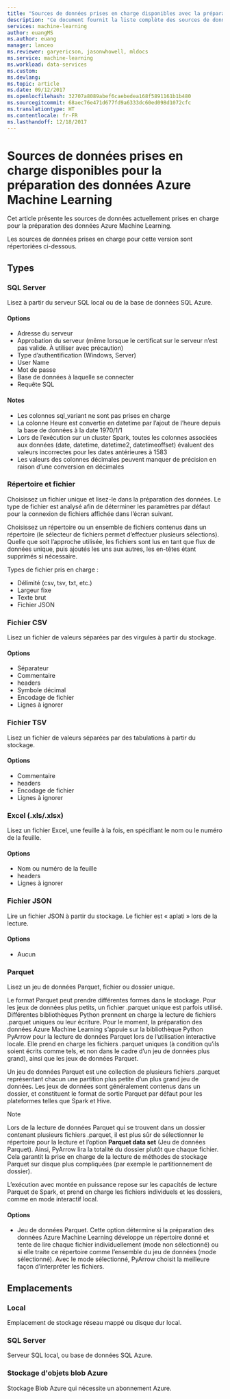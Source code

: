 ```yaml
---
title: "Sources de données prises en charge disponibles avec la préparation des données Azure Machine Learning | Microsoft Docs"
description: "Ce document fournit la liste complète des sources de données prises en charge disponibles pour la préparation des données Azure Machine Learning."
services: machine-learning
author: euangMS
ms.author: euang
manager: lanceo
ms.reviewer: garyericson, jasonwhowell, mldocs
ms.service: machine-learning
ms.workload: data-services
ms.custom: 
ms.devlang: 
ms.topic: article
ms.date: 09/12/2017
ms.openlocfilehash: 32707a8089abef6caebedea168f5891161b1b480
ms.sourcegitcommit: 68aec76e471d677fd9a6333dc60ed098d1072cfc
ms.translationtype: HT
ms.contentlocale: fr-FR
ms.lasthandoff: 12/18/2017
---
```

# <a name="supported-data-sources-for-azure-machine-learning-data-preparation"></a>Sources de données prises en charge disponibles pour la préparation des données Azure Machine Learning 
Cet article présente les sources de données actuellement prises en charge pour la préparation des données Azure Machine Learning.

Les sources de données prises en charge pour cette version sont répertoriées ci-dessous.

## <a name="types"></a>Types 

### <a name="sql-server"></a>SQL Server
Lisez à partir du serveur SQL local ou de la base de données SQL Azure.

#### <a name="options"></a>Options
- Adresse du serveur
- Approbation du serveur (même lorsque le certificat sur le serveur n’est pas valide. À utiliser avec précaution)
- Type d’authentification (Windows, Server)
- User Name
- Mot de passe
- Base de données à laquelle se connecter
- Requête SQL

#### <a name="notes"></a>Notes
- Les colonnes sql_variant ne sont pas prises en charge
- La colonne Heure est convertie en datetime par l’ajout de l’heure depuis la base de données à la date 1970/1/1
- Lors de l’exécution sur un cluster Spark, toutes les colonnes associées aux données (date, datetime, datetime2, datetimeoffset) évaluent des valeurs incorrectes pour les dates antérieures à 1583
- Les valeurs des colonnes décimales peuvent manquer de précision en raison d’une conversion en décimales

### <a name="directory-vs-file"></a>Répertoire et fichier
Choisissez un fichier unique et lisez-le dans la préparation des données. Le type de fichier est analysé afin de déterminer les paramètres par défaut pour la connexion de fichiers affichée dans l’écran suivant.

Choisissez un répertoire ou un ensemble de fichiers contenus dans un répertoire (le sélecteur de fichiers permet d’effectuer plusieurs sélections). Quelle que soit l’approche utilisée, les fichiers sont lus en tant que flux de données unique, puis ajoutés les uns aux autres, les en-têtes étant supprimés si nécessaire.

Types de fichier pris en charge :
- Délimité (csv, tsv, txt, etc.)
- Largeur fixe
- Texte brut
- Fichier JSON

### <a name="csv-file"></a>Fichier CSV
Lisez un fichier de valeurs séparées par des virgules à partir du stockage.

#### <a name="options"></a>Options
- Séparateur
- Commentaire
- headers
- Symbole décimal
- Encodage de fichier
- Lignes à ignorer

### <a name="tsv-file"></a>Fichier TSV
Lisez un fichier de valeurs séparées par des tabulations à partir du stockage.

#### <a name="options"></a>Options
- Commentaire
- headers
- Encodage de fichier
- Lignes à ignorer

### <a name="excel-xlsxlsx"></a>Excel (.xls/.xlsx)
Lisez un fichier Excel, une feuille à la fois, en spécifiant le nom ou le numéro de la feuille.

#### <a name="options"></a>Options
- Nom ou numéro de la feuille
- headers
- Lignes à ignorer

### <a name="json-file"></a>Fichier JSON
Lire un fichier JSON à partir du stockage. Le fichier est « aplati » lors de la lecture.

#### <a name="options"></a>Options
- Aucun

### <a name="parquet"></a>Parquet
Lisez un jeu de données Parquet, fichier ou dossier unique.

Le format Parquet peut prendre différentes formes dans le stockage. Pour les jeux de données plus petits, un fichier .parquet unique est parfois utilisé. Différentes bibliothèques Python prennent en charge la lecture de fichiers .parquet uniques ou leur écriture. Pour le moment, la préparation des données Azure Machine Learning s’appuie sur la bibliothèque Python PyArrow pour la lecture de données Parquet lors de l’utilisation interactive locale. Elle prend en charge les fichiers .parquet uniques (à condition qu’ils soient écrits comme tels, et non dans le cadre d’un jeu de données plus grand), ainsi que les jeux de données Parquet.

Un jeu de données Parquet est une collection de plusieurs fichiers .parquet représentant chacun une partition plus petite d’un plus grand jeu de données. Les jeux de données sont généralement contenus dans un dossier, et constituent le format de sortie Parquet par défaut pour les plateformes telles que Spark et Hive.

>[!NOTE]
>Lors de la lecture de données Parquet qui se trouvent dans un dossier contenant plusieurs fichiers .parquet, il est plus sûr de sélectionner le répertoire pour la lecture et l’option **Parquet data set** (Jeu de données Parquet). Ainsi, PyArrow lira la totalité du dossier plutôt que chaque fichier. Cela garantit la prise en charge de la lecture de méthodes de stockage Parquet sur disque plus compliquées (par exemple le partitionnement de dossier).

L’exécution avec montée en puissance repose sur les capacités de lecture Parquet de Spark, et prend en charge les fichiers individuels et les dossiers, comme en mode interactif local.

#### <a name="options"></a>Options
- Jeu de données Parquet. Cette option détermine si la préparation des données Azure Machine Learning développe un répertoire donné et tente de lire chaque fichier individuellement (mode non sélectionné) ou si elle traite ce répertoire comme l’ensemble du jeu de données (mode sélectionné). Avec le mode sélectionné, PyArrow choisit la meilleure façon d’interpréter les fichiers.


## <a name="locations"></a>Emplacements
### <a name="local"></a>Local
Emplacement de stockage réseau mappé ou disque dur local.

### <a name="sql-server"></a>SQL Server
Serveur SQL local, ou base de données SQL Azure.

### <a name="azure-blob-storage"></a>Stockage d'objets blob Azure
Stockage Blob Azure qui nécessite un abonnement Azure.

